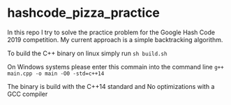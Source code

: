 # hashcode_pizza_practice
In this repo I try to solve the practice problem for the Google Hash Code 2019 competition. My current approach is a simple backtracking algorithm.

To build the C++ binary on linux simply run `sh build.sh`

On Windows systems please enter this commain into the command line `g++ main.cpp -o main -O0 -std=c++14`

The binary is build with the C++14 standard and No optimizations with a GCC compiler
